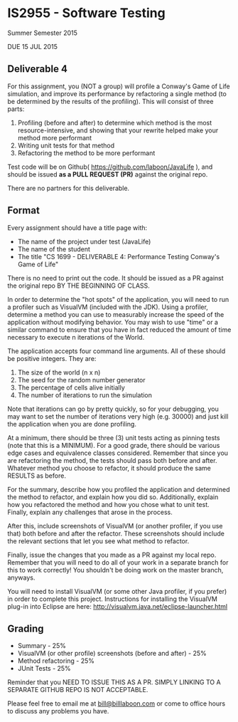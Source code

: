 # IS2955 - Software Testing
Summer Semester 2015

DUE 15 JUL 2015

## Deliverable 4

For this assignment, you (NOT a group) will profile a Conway's Game of Life simulation, and improve its performance by refactoring a single method (to be determined by the results of the profiling).  This will consist of three parts:

1. Profiling (before and after) to determine which method is the most resource-intensive, and showing that your rewrite helped make your method more performant
2. Writing unit tests for that method
3. Refactoring the method to be more performant

Test code will be on Github( https://github.com/laboon/JavaLife ), and should be issued __as a PULL REQUEST (PR)__ against the original repo.  

There are no partners for this deliverable.

## Format
Every assignment should have a title page with:
* The name of the project under test (JavaLife)
* The name of the student
* The title "CS 1699 - DELIVERABLE 4: Performance Testing Conway's Game of Life"

There is no need to print out the code.  It should be issued as a PR against the original repo BY THE BEGINNING OF CLASS.

In order to determine the "hot spots" of the application, you will need to run a profiler such as VisualVM (included with the JDK).  Using a profiler, determine a method you can use to measurably increase the speed of the application without modifying behavior.  You may wish to use "time" or a similar command to ensure that you have in fact reduced the amount of time necessary to execute n iterations of the World.

The application accepts four command line arguments.  All of these should be positive integers.  They are:

1. The size of the world (n x n)
2. The seed for the random number generator
3. The percentage of cells alive initially 
4. The number of iterations to run the simulation

Note that iterations can go by pretty quickly, so for your debugging, you may want to set the number of iterations very high (e.g. 30000) and just kill the application when you are done profiling.

At a minimum, there should be three (3) unit tests acting as pinning tests (note that this is a MINIMUM).  For a good grade, there should be various edge cases and equivalence classes considered.  Remember that since you are refactoring the method, the tests should pass both before and after.  Whatever method you choose to refactor, it should produce the same RESULTS as before.

For the summary, describe how you profiled the application and determined the method to refactor, and explain how you did so.  Additionally, explain how you refactored the method and how you chose what to unit test.  Finally, explain any challenges that arose in the process.

After this, include screenshots of VisualVM (or another profiler, if you use that) both before and after the refactor.  These screenshots should include the relevant sections that let you see what method to refactor.

Finally, issue the changes that you made as a PR against my local repo.  Remember that you will need to do all of your work in a separate branch for this to work correctly!  You shouldn't be doing work on the master branch, anyways.

You will need to install VisualVM (or some other Java profiler, if you prefer) in order to complete this project.  Instructions for installing the VisualVM plug-in into Eclipse are here: http://visualvm.java.net/eclipse-launcher.html

## Grading
* Summary - 25%
* VisualVM (or other profile) screenshots (before and after) - 25% 
* Method refactoring - 25%
* JUnit Tests - 25%

Reminder that you NEED TO ISSUE THIS AS A PR.  SIMPLY LINKING TO A SEPARATE GITHUB REPO IS NOT ACCEPTABLE.  

Please feel free to email me at bill@billlaboon.com or come to office hours to discuss any problems you have. 
 
